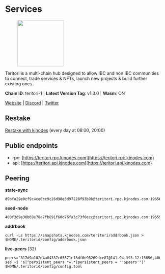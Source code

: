 # Services

<figure><img src="https://raw.githubusercontent.com/kj89/testnet_manuals/main/pingpub/logos/teritori.png" width="150" alt=""><figcaption></figcaption></figure>

Teritori is a multi-chain hub designed to allow IBC and non IBC communities  to connect, trade services & NFTs, launch new projects & build further existing ones.

**Chain ID**: teritori-1 | **Latest Version Tag**: v1.3.0 | **Wasm**: ON

[Website](https://teritori.com) | [Discord](https://discord.gg/teritori) | [Twitter](https://twitter.com/TeritoriNetwork)

## Restake

[Restake with kjnodes](https://restake.app/teritori/torivaloper184ln03hkpt75uhrrr26f66kvcqvf4yn4nc2xjm) (every day at 08:00, 20:00)
## Public endpoints

* rpc: [https://teritori.rpc.kjnodes.com](https://teritori.rpc.kjnodes.com)
* api: [https://teritori.api.kjnodes.com](https://teritori.api.kjnodes.com)

## Peering

**state-sync**

```
d9bfa29e0cf9c4ce0cc9c26d98e5d97228f93b0b@teritori.rpc.kjnodes.com:19656
```

**seed-node**

```
400f3d9e30b69e78a7fb891f60d76fa3c73f0ecc@teritori.rpc.kjnodes.com:19659
```

**addrbook**
```
curl -Ls https://snapshots.kjnodes.com/teritori/addrbook.json > $HOME/.teritorid/config/addrbook.json
```

**live-peers** (32)
```
peers="317d9a102d4a04337c65571c18df0e98269dce87@141.94.193.12:13656,406fc7fe86ba396cb7fc8616c546f21a1d3c51cd@89.58.57.158:26656,b336b83d9bab0b8cf96a3833efcbc196fab63fdd@212.95.51.215:36656,1e08fefb7e8851490d40e804df76d1ac33cb1f0a@38.146.3.175:15956,d9bfa29e0cf9c4ce0cc9c26d98e5d97228f93b0b@65.109.88.38:19656,26175f13ada3d61c93bca342819fd5dc797bced0@65.109.58.226:28656,942c99cb9ff717552f884639dda9f52ab66f9726@65.108.134.12:26656,8ac41af54dfd91c41de71cde222a55670f2f405d@141.95.65.73:15956,0b27217386756577e1eadf00c4169dc8f041e522@51.210.7.219:26656,5a98d637a16b16bf425a4a785c9d11a7d1e5b8a0@65.21.131.215:26736,bbc594f0a8424368b869fef47a18d6e35965db2e@176.9.188.21:53656,d856120f262134ebf13e1d2632d778b69e704208@65.108.4.188:15956,24b28cf013e6d7b5b88b6dba2701c5ddd2dd5ee1@65.109.58.225:28656,d2247f7b919f0781c90ee61958d7044665a22d38@169.155.44.201:26656,6ef7a8bc7a3cc0856594f12570e8f2282a099dcf@65.109.93.152:26796,a25a3a218a699e71e2a64edaa45f457dfd8507ba@65.21.148.206:26656,787a6b318ebc4167fefb1d5ef9f88af6cb5a8b29@173.212.222.167:35656,97838a0c8a5035398f696dd29f28fe66b20b6a8d@46.4.81.204:44656,89757803f40da51678451735445ad40d5b15e059@134.65.192.221:26656,526d8c7c44f59be9a39d7463c576b68c0db23174@65.108.234.23:15956,a7d96dc929824613315dcc1c90fee119f28cc51f@164.152.161.254:26656,51eaf493facf36754411baa4f7b89355bd9cb3e7@195.201.63.87:42666,fefd8ffb33a5d6ae194f082a39c4bb713da3a06b@167.86.86.197:36656,e8cafb5a121c9fe322e554f5a7f489b2d25abd4c@51.159.153.113:26656,b78dd48a9d34146f04801f479a82348a19a69ab7@51.159.185.141:26656,3594b73f909a9c4b87cfe6a361ef8b2b51124dd5@65.109.69.59:15956,4991cc04c48f96dec265464d5cf276e16f6b302c@188.217.162.92:26656,eac081c2d27e17b49ac988bca5ff1366b4507638@185.163.64.143:26656,ad347ea1ec920d12ccda2341348bcc89687739ef@88.99.164.158:38026,46b7ae20e3cc4264076a91c3601f3894a021a80d@65.108.6.45:36656,703714c82c94fc1c74b6ee0d1fc3417b932be5f3@169.155.168.57:26656,20e1000e88125698264454a884812746c2eb4807@65.108.227.217:15956"
sed -i 's|^persistent_peers *=.*|persistent_peers = "'$peers'"|' $HOME/.teritorid/config/config.toml
```
